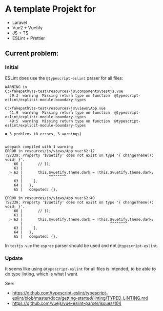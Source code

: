 # A template Projekt for

- Laravel
- Vue2 + Vuetify
- JS + TS
- ESLint + Prettier

## Current problem:

### Initial
ESLint does use the `@typescript-eslint` parser for all files:

```
WARNING in
C:\fakepath\ts-test\resources\js\components\testjs.vue
  29:3  warning  Missing return type on function  @typescript-eslint/explicit-module-boundary-types

C:\fakepath\ts-test\resources\js\views\App.vue
  41:9  warning  Missing return type on function  @typescript-eslint/explicit-module-boundary-types
  49:5  warning  Missing return type on function  @typescript-eslint/explicit-module-boundary-types

✖ 3 problems (0 errors, 3 warnings)


webpack compiled with 1 warning
ERROR in resources/js/views/App.vue:62:12
TS2339: Property '$vuetify' does not exist on type '{ changeTheme(): void; }'.
    60 |       // });
    61 |
  > 62 |       this.$vuetify.theme.dark = !this.$vuetify.theme.dark;
       |            ^^^^^^^^
    63 |     },
    64 |   },
    65 |   computed: {},

ERROR in resources/js/views/App.vue:62:40
TS2339: Property '$vuetify' does not exist on type '{ changeTheme(): void; }'.
    60 |       // });
    61 |
  > 62 |       this.$vuetify.theme.dark = !this.$vuetify.theme.dark;
       |                                        ^^^^^^^^
    63 |     },
    64 |   },
    65 |   computed: {},
```

In `testjs.vue` the `espree` parser should be used and not `@typescript-eslint`.

### Update
It seems like using `@typescript-eslint` for all files is intended, to be able to do type linting, which is what I want. 

See:
 - https://github.com/typescript-eslint/typescript-eslint/blob/master/docs/getting-started/linting/TYPED_LINTING.md
 - https://github.com/vuejs/vue-eslint-parser/issues/104
